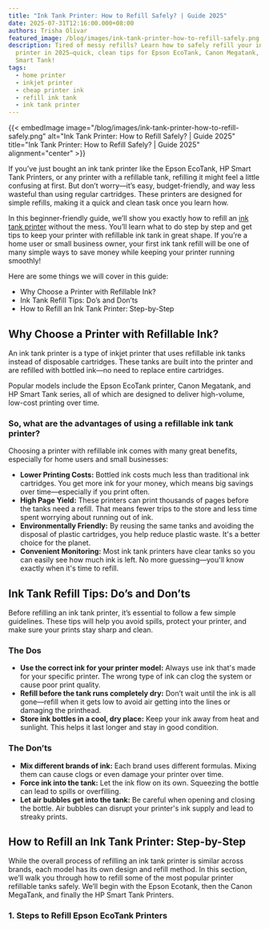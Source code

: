 ```yaml
---
title: "Ink Tank Printer: How to Refill Safely? | Guide 2025"
date: 2025-07-31T12:16:00.000+08:00
authors: Trisha Olivar
featured_image: /blog/images/ink-tank-printer-how-to-refill-safely.png
description: Tired of messy refills? Learn how to safely refill your ink tank
  printer in 2025—quick, clean tips for Epson EcoTank, Canon Megatank, and HP
  Smart Tank!
tags:
  - home printer
  - inkjet printer
  - cheap printer ink
  - refill ink tank
  - ink tank printer
---
```

{{< embedImage image="/blog/images/ink-tank-printer-how-to-refill-safely.png" alt="Ink Tank Printer: How to Refill Safely? | Guide 2025" title="Ink Tank Printer: How to Refill Safely? | Guide 2025" alignment="center" >}}

If you’ve just bought an ink tank printer like the Epson EcoTank, HP Smart Tank Printers, or any printer with a refillable tank, refilling it might feel a little confusing at first. But don’t worry—it’s easy, budget-friendly, and way less wasteful than using regular cartridges. These printers are designed for simple refills, making it a quick and clean task once you learn how.

In this beginner-friendly guide, we’ll show you exactly how to refill an [ink tank printer](https://www.compandsave.com/blog/posts/best-ink-tank-printer-for-home-office-in-2025-compandsave.html) without the mess. You’ll learn what to do step by step and get tips to keep your printer with refillable ink tank in great shape. If you’re a home user or small business owner, your first ink tank refill will be one of many simple ways to save money while keeping your printer running smoothly!

Here are some things we will cover in this guide:

* Why Choose a Printer with Refillable Ink?
* Ink Tank Refill Tips: Do’s and Don’ts
* How to Refill an Ink Tank Printer: Step-by-Step

## **Why Choose a Printer with Refillable Ink?**

An ink tank printer is a type of inkjet printer that uses refillable ink tanks instead of disposable cartridges. These tanks are built into the printer and are refilled with bottled ink—no need to replace entire cartridges.

Popular models include the Epson EcoTank printer, Canon Megatank, and HP Smart Tank series, all of which are designed to deliver high-volume, low-cost printing over time.

### **So, what are the advantages of using a refillable ink tank printer?**

Choosing a printer with refillable ink comes with many great benefits, especially for home users and small businesses:

* **Lower Printing Costs:** Bottled ink costs much less than traditional ink cartridges. You get more ink for your money, which means big savings over time—especially if you print often.
* **High Page Yield:** These printers can print thousands of pages before the tanks need a refill. That means fewer trips to the store and less time spent worrying about running out of ink.
* **Environmentally Friendly:** By reusing the same tanks and avoiding the disposal of plastic cartridges, you help reduce plastic waste. It's a better choice for the planet.
* **Convenient Monitoring:** Most ink tank printers have clear tanks so you can easily see how much ink is left. No more guessing—you'll know exactly when it's time to refill.

## **Ink Tank Refill Tips: Do’s and Don’ts**

Before refilling an ink tank printer, it’s essential to follow a few simple guidelines. These tips will help you avoid spills, protect your printer, and make sure your prints stay sharp and clean.

### **The Dos**

* **Use the correct ink for your printer model:** Always use ink that's made for your specific printer. The wrong type of ink can clog the system or cause poor print quality.
* **Refill before the tank runs completely dry:** Don’t wait until the ink is all gone—refill when it gets low to avoid air getting into the lines or damaging the printhead.
* **Store ink bottles in a cool, dry place:** Keep your ink away from heat and sunlight. This helps it last longer and stay in good condition.

### **The Don’ts**

* **Mix different brands of ink:** Each brand uses different formulas. Mixing them can cause clogs or even damage your printer over time.
* **Force ink into the tank:** Let the ink flow on its own. Squeezing the bottle can lead to spills or overfilling.
* **Let air bubbles get into the tank:** Be careful when opening and closing the bottle. Air bubbles can disrupt your printer's ink supply and lead to streaky prints.

## **How to Refill an Ink Tank Printer: Step-by-Step**

While the overall process of refilling an ink tank printer is similar across brands, each model has its own design and refill method. In this section, we’ll walk you through how to refill some of the most popular printer refillable tanks safely. We’ll begin with the Epson Ecotank, then the Canon MegaTank, and finally the HP Smart Tank Printers.

### **1. Steps to Refill Epson EcoTank Printers**
